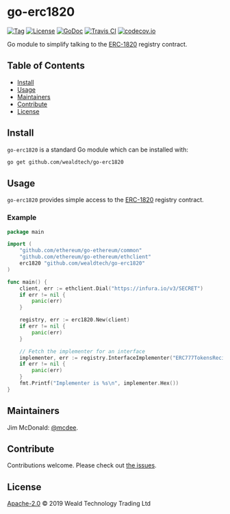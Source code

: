 # go-erc1820

[![Tag](https://img.shields.io/github/tag/wealdtech/go-erc1820.svg)](https://github.com/wealdtech/go-erc1820/releases/)
[![License](https://img.shields.io/github/license/wealdtech/go-erc1820.svg)](LICENSE)
[![GoDoc](https://godoc.org/github.com/wealdtech/go-erc1820?status.svg)](https://godoc.org/github.com/wealdtech/go-erc1820)
[![Travis CI](https://img.shields.io/travis/wealdtech/go-erc1820.svg)](https://travis-ci.org/wealdtech/go-erc1820)
[![codecov.io](https://img.shields.io/codecov/c/github/wealdtech/go-erc1820.svg)](https://codecov.io/github/wealdtech/go-erc1820)

Go module to simplify talking to the [ERC-1820](https://eips.ethereum.org/EIPS/eip-1820) registry contract.


## Table of Contents

- [Install](#install)
- [Usage](#usage)
- [Maintainers](#maintainers)
- [Contribute](#contribute)
- [License](#license)

## Install

`go-erc1820` is a standard Go module which can be installed with:

```sh
go get github.com/wealdtech/go-erc1820
```

## Usage

`go-erc1820` provides simple access to the [ERC-1820](https://eips.ethereum.org/EIPS/eip-1820) registry contract.

### Example

```go
package main

import (
    "github.com/ethereum/go-ethereum/common"
    "github.com/ethereum/go-ethereum/ethclient"
	erc1820 "github.com/wealdtech/go-erc1820"
)

func main() {
    client, err := ethclient.Dial("https://infura.io/v3/SECRET")
    if err != nil {
        panic(err)
    }

    registry, err := erc1820.New(client)
    if err != nil {
        panic(err)
    }

    // Fetch the implementer for an interface
    implementer, err := registry.InterfaceImplementer("ERC777TokensRecipient", common.HexToAddress("907b4EB76F423595408C49c0BbB2bb117C91c594"))
    if err != nil {
        panic(err)
    }
    fmt.Printf("Implementer is %s\n", implementer.Hex())
}
```

## Maintainers

Jim McDonald: [@mcdee](https://github.com/mcdee).

## Contribute

Contributions welcome. Please check out [the issues](https://github.com/wealdtech/go-erc1820/issues).

## License

[Apache-2.0](LICENSE) © 2019 Weald Technology Trading Ltd
